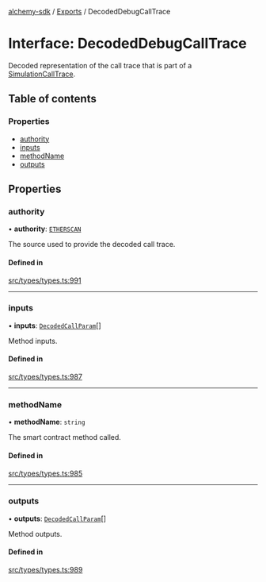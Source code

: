 [alchemy-sdk](../README.md) / [Exports](../modules.md) / DecodedDebugCallTrace

# Interface: DecodedDebugCallTrace

Decoded representation of the call trace that is part of a
[SimulationCallTrace](SimulationCallTrace.md).

## Table of contents

### Properties

- [authority](DecodedDebugCallTrace.md#authority)
- [inputs](DecodedDebugCallTrace.md#inputs)
- [methodName](DecodedDebugCallTrace.md#methodname)
- [outputs](DecodedDebugCallTrace.md#outputs)

## Properties

### authority

• **authority**: [`ETHERSCAN`](../enums/DecodingAuthority.md#etherscan)

The source used to provide the decoded call trace.

#### Defined in

[src/types/types.ts:991](https://github.com/stanleyjones/alchemy-sdk-js/blob/1bebd8bb/src/types/types.ts#L991)

___

### inputs

• **inputs**: [`DecodedCallParam`](DecodedCallParam.md)[]

Method inputs.

#### Defined in

[src/types/types.ts:987](https://github.com/stanleyjones/alchemy-sdk-js/blob/1bebd8bb/src/types/types.ts#L987)

___

### methodName

• **methodName**: `string`

The smart contract method called.

#### Defined in

[src/types/types.ts:985](https://github.com/stanleyjones/alchemy-sdk-js/blob/1bebd8bb/src/types/types.ts#L985)

___

### outputs

• **outputs**: [`DecodedCallParam`](DecodedCallParam.md)[]

Method outputs.

#### Defined in

[src/types/types.ts:989](https://github.com/stanleyjones/alchemy-sdk-js/blob/1bebd8bb/src/types/types.ts#L989)
